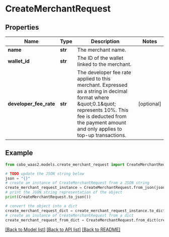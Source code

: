 # CreateMerchantRequest


## Properties

Name | Type | Description | Notes
------------ | ------------- | ------------- | -------------
**name** | **str** | The merchant name. | 
**wallet_id** | **str** | The ID of the wallet linked to the merchant. | 
**developer_fee_rate** | **str** | The developer fee rate applied to this merchant. Expressed as a string in decimal format where \&quot;0.1\&quot; represents 10%. This fee is deducted from the payment amount and only applies to top-up transactions. | [optional] 

## Example

```python
from cobo_waas2.models.create_merchant_request import CreateMerchantRequest

# TODO update the JSON string below
json = "{}"
# create an instance of CreateMerchantRequest from a JSON string
create_merchant_request_instance = CreateMerchantRequest.from_json(json)
# print the JSON string representation of the object
print(CreateMerchantRequest.to_json())

# convert the object into a dict
create_merchant_request_dict = create_merchant_request_instance.to_dict()
# create an instance of CreateMerchantRequest from a dict
create_merchant_request_from_dict = CreateMerchantRequest.from_dict(create_merchant_request_dict)
```
[[Back to Model list]](../README.md#documentation-for-models) [[Back to API list]](../README.md#documentation-for-api-endpoints) [[Back to README]](../README.md)


